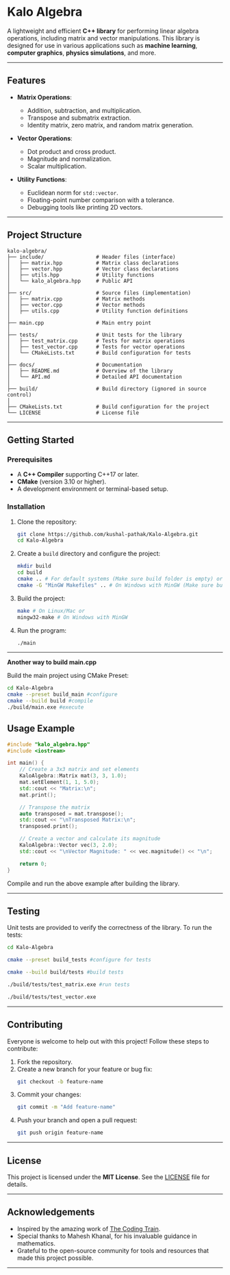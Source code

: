 # Kalo Algebra

A lightweight and efficient **C++ library** for performing linear algebra operations, including matrix and vector manipulations. This library is designed for use in various applications such as **machine learning**, **computer graphics**, **physics simulations**, and more.

---

## Features

- **Matrix Operations**:

  - Addition, subtraction, and multiplication.
  - Transpose and submatrix extraction.
  - Identity matrix, zero matrix, and random matrix generation.

- **Vector Operations**:

  - Dot product and cross product.
  - Magnitude and normalization.
  - Scalar multiplication.

- **Utility Functions**:
  - Euclidean norm for `std::vector`.
  - Floating-point number comparison with a tolerance.
  - Debugging tools like printing 2D vectors.

---

## Project Structure

```plaintext
kalo-algebra/
├── include/                 # Header files (interface)
│   ├── matrix.hpp           # Matrix class declarations
│   ├── vector.hpp           # Vector class declarations
│   ├── utils.hpp            # Utility functions
│   └── kalo_algebra.hpp     # Public API
│
├── src/                     # Source files (implementation)
│   ├── matrix.cpp           # Matrix methods
│   ├── vector.cpp           # Vector methods
│   ├── utils.cpp            # Utility function definitions
│
├── main.cpp                 # Main entry point
│
├── tests/                   # Unit tests for the library
│   ├── test_matrix.cpp      # Tests for matrix operations
│   ├── test_vector.cpp      # Tests for vector operations
│   └── CMakeLists.txt       # Build configuration for tests
│
├── docs/                    # Documentation
│   ├── README.md            # Overview of the library
│   └── API.md               # Detailed API documentation
│
├── build/                   # Build directory (ignored in source control)
│
├── CMakeLists.txt           # Build configuration for the project
└── LICENSE                  # License file
```

---

## Getting Started

### Prerequisites

- A **C++ Compiler** supporting C++17 or later.
- **CMake** (version 3.10 or higher).
- A development environment or terminal-based setup.

### Installation

1. Clone the repository:

   ```bash
   git clone https://github.com/kushal-pathak/Kalo-Algebra.git
   cd Kalo-Algebra
   ```

2. Create a `build` directory and configure the project:

   ```bash
   mkdir build
   cd build
   cmake .. # For default systems (Make sure build folder is empty) or
   cmake -G "MinGW Makefiles" .. # On Windows with MinGW (Make sure build folder is empty)
   ```

3. Build the project:

   ```bash
   make # On Linux/Mac or
   mingw32-make # On Windows with MinGW
   ```

4. Run the program:
   ```bash
   ./main
   ```

---

**Another way to build main.cpp**

Build the main project using CMake Preset:

```bash
cd Kalo-Algebra
cmake --preset build_main #configure
cmake --build build #compile
./build/main.exe #execute
```

## Usage Example

```cpp
#include "kalo_algebra.hpp"
#include <iostream>

int main() {
    // Create a 3x3 matrix and set elements
    KaloAlgebra::Matrix mat(3, 3, 1.0);
    mat.setElement(1, 1, 5.0);
    std::cout << "Matrix:\n";
    mat.print();

    // Transpose the matrix
    auto transposed = mat.transpose();
    std::cout << "\nTransposed Matrix:\n";
    transposed.print();

    // Create a vector and calculate its magnitude
    KaloAlgebra::Vector vec(3, 2.0);
    std::cout << "\nVector Magnitude: " << vec.magnitude() << "\n";

    return 0;
}
```

Compile and run the above example after building the library.

---

## Testing

Unit tests are provided to verify the correctness of the library. To run the tests:

```bash
cd Kalo-Algebra

cmake --preset build_tests #configure for tests

cmake --build build/tests #build tests

./build/tests/test_matrix.exe #run tests

./build/tests/test_vector.exe
```

---

## Contributing

Everyone is welcome to help out with this project! Follow these steps to contribute:

1. Fork the repository.
2. Create a new branch for your feature or bug fix:
   ```bash
   git checkout -b feature-name
   ```
3. Commit your changes:
   ```bash
   git commit -m "Add feature-name"
   ```
4. Push your branch and open a pull request:
   ```bash
   git push origin feature-name
   ```

---

## License

This project is licensed under the **MIT License**. See the [LICENSE](../LICENSE) file for details.

---

## Acknowledgements

- Inspired by the amazing work of [The Coding Train](https://thecodingtrain.com).
- Special thanks to Mahesh Khanal, for his invaluable guidance in mathematics.
- Grateful to the open-source community for tools and resources that made this project possible.

---
